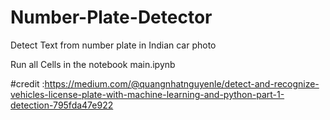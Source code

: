 # Number-Plate-Detector
Detect Text from number plate in Indian car photo

Run all Cells in the notebook main.ipynb

#credit :https://medium.com/@quangnhatnguyenle/detect-and-recognize-vehicles-license-plate-with-machine-learning-and-python-part-1-detection-795fda47e922